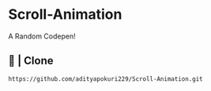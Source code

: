 # Scroll-Animation
A Random Codepen!

## 📂 | Clone
```sh
https://github.com/adityapokuri229/Scroll-Animation.git
```




